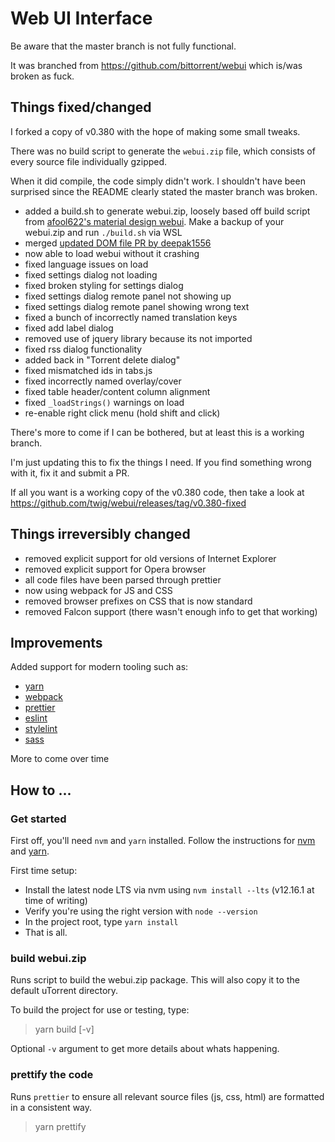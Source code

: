 # Web UI Interface

Be aware that the master branch is not fully functional.

It was branched from https://github.com/bittorrent/webui which is/was broken as fuck.

## Things fixed/changed

I forked a copy of v0.380 with the hope of making some small tweaks.

There was no build script to generate the `webui.zip` file, which consists of every source file individually gzipped.

When it did compile, the code simply didn't work. I shouldn't have been surprised since the README clearly stated the master branch was broken.

- added a build.sh to generate webui.zip, loosely based off build script from [afool622's material design webui](https://github.com/afool622/webui). Make a backup of your webui.zip and run `./build.sh` via WSL
- merged [updated DOM file PR by deepak1556](https://github.com/bittorrent/webui/pull/12)
- now able to load webui without it crashing
- fixed language issues on load
- fixed settings dialog not loading
- fixed broken styling for settings dialog
- fixed settings dialog remote panel not showing up
- fixed settings dialog remote panel showing wrong text
- fixed a bunch of incorrectly named translation keys
- fixed add label dialog
- removed use of jquery library because its not imported
- fixed rss dialog functionality
- added back in "Torrent delete dialog"
- fixed mismatched ids in tabs.js
- fixed incorrectly named overlay/cover
- fixed table header/content column alignment
- fixed `_loadStrings()` warnings on load
- re-enable right click menu (hold shift and click)

There's more to come if I can be bothered, but at least this is a working branch.

I'm just updating this to fix the things I need. If you find something wrong with it, fix it and submit a PR.

If all you want is a working copy of the v0.380 code, then take a look at https://github.com/twig/webui/releases/tag/v0.380-fixed

## Things irreversibly changed

- removed explicit support for old versions of Internet Explorer
- removed explicit support for Opera browser
- all code files have been parsed through prettier
- now using webpack for JS and CSS
- removed browser prefixes on CSS that is now standard
- removed Falcon support (there wasn't enough info to get that working)

## Improvements

Added support for modern tooling such as:

- [yarn](https://yarnpkg.com/)
- [webpack](https://webpack.js.org/)
- [prettier](https://prettier.io/)
- [eslint](https://eslint.org)
- [stylelint](https://stylelint.io/)
- [sass](https://sass-lang.com/)

More to come over time

## How to ...

### Get started

First off, you'll need `nvm` and `yarn` installed. Follow the instructions for [nvm](https://github.com/nvm-sh/nvm) and [yarn](https://classic.yarnpkg.com/en/docs/install/).

First time setup:

- Install the latest node LTS via nvm using `nvm install --lts` (v12.16.1 at time of writing)
- Verify you're using the right version with `node --version`
- In the project root, type `yarn install`
- That is all.

### build webui.zip

Runs script to build the webui.zip package. This will also copy it to the default uTorrent directory.

To build the project for use or testing, type:

> yarn build [-v]

Optional `-v` argument to get more details about whats happening.

### prettify the code

Runs `prettier` to ensure all relevant source files (js, css, html) are formatted in a consistent way.

> yarn prettify
